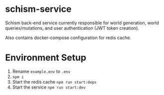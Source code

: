 # schism-service
Schism back-end service currently responsible for world generation, world queries/mutations, and user authentication (JWT token creation).

Also contains docker-compose configuration for redis cache.

# Environment Setup
1. Rename `example.env` to `.env`
1. `npm i`
1. Start the redis cache `npm run start:deps`
1. Start the service `npm run start:dev`
